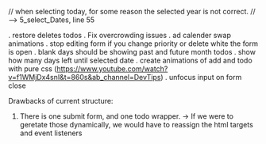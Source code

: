 

// when selecting today, for some reason the selected year is not correct.
// --> 5_select_Dates, line 55

. restore deletes todos
. Fix overcrowding issues
. ad calender swap animations
. stop editing form if you change priority or delete white the form is open
. blank days should be showing past and future month todos
. show how many days left until selected date
. create animations of add and todo with pure css (https://www.youtube.com/watch?v=f1WMjDx4snI&t=860s&ab_channel=DevTips)
. unfocus input on form close

Drawbacks of current structure:

1. There is one submit form, and one todo wrapper.
   -> If we were to geretate those dynamically, we would have to
   reassign the html targets and event listeners
